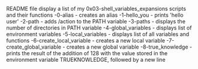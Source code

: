 README file display a list of my 0x03-shell_variables_expansions scripts and their functions
-0-alias - creates an alias
-1-hello_you - prints 'hello user'
-2-path - adds /action to the PATH variable
-3-paths - displays the number of directories in PATH variable
-4-global_variables - displays list of environment variables
-5-local_variables - displays list of all variables and functions
-6-create_local_variable - creates a new local variable
-7-create_global_variable - creates a new global variable
-8-true_knowledge - prints the result of the addition of 128 with the value stored in the environment variable TRUEKNOWLEDGE, followed by a new line
